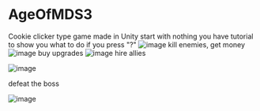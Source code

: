 # AgeOfMDS3
Cookie clicker type game made in Unity
start with nothing
you have tutorial to show you what to do if you press "?"
![image](https://user-images.githubusercontent.com/62521980/197262804-86d73ce5-ba48-4d97-8bd5-599f9166b018.png)
kill enemies, get money
![image](https://user-images.githubusercontent.com/62521980/197262968-b555c287-fc91-42db-882a-92764a2f6af8.png)
buy upgrades 
![image](https://user-images.githubusercontent.com/62521980/197263176-37fab1f4-88f7-4cdc-96a7-d35a59dcdcc8.png)
hire allies

![image](https://user-images.githubusercontent.com/62521980/197263346-ca1dfe88-9a25-43c8-81d4-7cca135bf17f.png)


defeat the boss

![image](https://user-images.githubusercontent.com/62521980/197263366-5e0030b3-fd64-4939-9132-0bb2dcdccefe.png)
